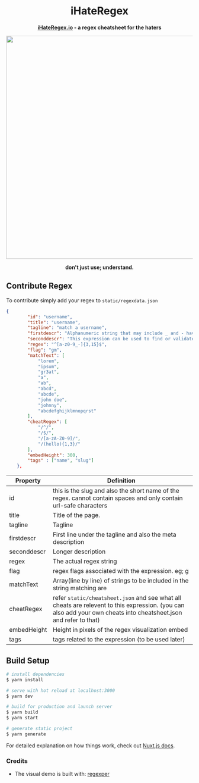 <div align="center">
  
  <h1>
    iHateRegex
  </h1>
  <p>
    <strong><a href="https://ihateregex.io">iHateRegex.io</a> - a regex cheatsheet for the haters</strong>
  </p>
  <a href="https://ihateregex.io"><img src="https://i.imgur.com/aAhDp9j.png" width=600></a>
  
  <p>
    <strong>don't just use; understand.</strong>
</p>
<p>
    

</p>
</div>

## Contribute Regex

To contribute simply add your regex to `static/regexdata.json`

```json
{
        "id": "username",
        "title": "username",
        "tagline": "match a username",
        "firstdescr": "Alphanumeric string that may include _ and - having a length of 3 to 16 characters.",
        "seconddescr": "This expression can be used to find or validate a username field. You may edit the regex to your liking for number of characters and/or types of values",
        "regex": "^[a-z0-9_-]{3,15}$",
        "flag": "gm",
        "matchText": [
            "lorem",
            "ipsum",
            "gr3at",
            "a",
            "ab",
            "abcd",
            "abcde",
            "john doe",
            "johnny",
            "abcdefghijklmnopqrst"
        ],
        "cheatRegex": [
            "/^/",
            "/$/",
            "/[a-zA-Z0-9]/",
            "/(hello){1,3}/"
        ],
        "embedHeight": 300,
        "tags" : ["name", "slug"]
    },
```

| Property | Definition |
|------|------------|
|  id|  this is the slug and also the short name of the regex. cannot contain spaces and only contain url-safe characters|
|  title |  Title of the page. |
| tagline  |  Tagline |
| firstdescr  | First line under the tagline and also the meta description  |
|  seconddescr | Longer description  |
|  regex |  The actual regex string |
| flag  |  regex flags associated with the expression. eg; g |
| matchText  | Array(line by line) of strings to be included in the string matching are  |
|  cheatRegex | refer `static/cheatsheet.json` and see what all cheats are relevent to this expression. (you can also add your own cheats into cheatsheet.json and refer to that) |
|  embedHeight | Height in pixels of the regex visualization embed  |
| tags  | tags related to the expression (to be used later)  |

## Build Setup

``` bash
# install dependencies
$ yarn install

# serve with hot reload at localhost:3000
$ yarn dev

# build for production and launch server
$ yarn build
$ yarn start

# generate static project
$ yarn generate
```

For detailed explanation on how things work, check out [Nuxt.js docs](https://nuxtjs.org).


### Credits

- The visual demo is built with: [regexper](https://gitlab.com/javallone/regexper-static
)